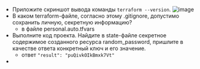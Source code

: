 
- Приложите скриншот вывода команды ```terraform --version```.
![image](https://github.com/LexNezv/devops-netology/assets/60059176/11fa9839-ab92-47b1-b678-eb83bee8b5e8)
- В каком terraform-файле, согласно этому .gitignore, допустимо сохранить личную, секретную информацию?
  - в файле personal.auto.tfvars
- Выполните код проекта. Найдите в state-файле секретное содержимое созданного ресурса random_password, пришлите в качестве ответа конкретный ключ и его значение.
  - ответ ```"result": "puQivkOIkBmxk7Vt"```
-
